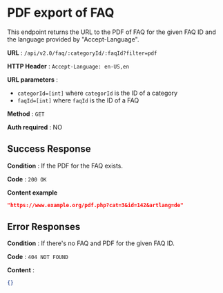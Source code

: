 # PDF export of FAQ

This endpoint returns the URL to the PDF of FAQ for the given FAQ ID and the language provided by "Accept-Language".

**URL** : `/api/v2.0/faq/:categoryId/:faqId?filter=pdf`

**HTTP Header** : `Accept-Language: en-US,en`

**URL parameters** :

- `categorId=[int]` where `categorId` is the ID of a category
- `faqId=[int]` where `faqId` is the ID of a FAQ

**Method** : `GET`

**Auth required** : NO

## Success Response

**Condition** : If the PDF for the FAQ exists.

**Code** : `200 OK`

**Content example**

```json
"https://www.example.org/pdf.php?cat=3&id=142&artlang=de"
```

## Error Responses

**Condition** : If there's no FAQ and PDF for the given FAQ ID.

**Code** : `404 NOT FOUND`

**Content** :

```json
{}
```

